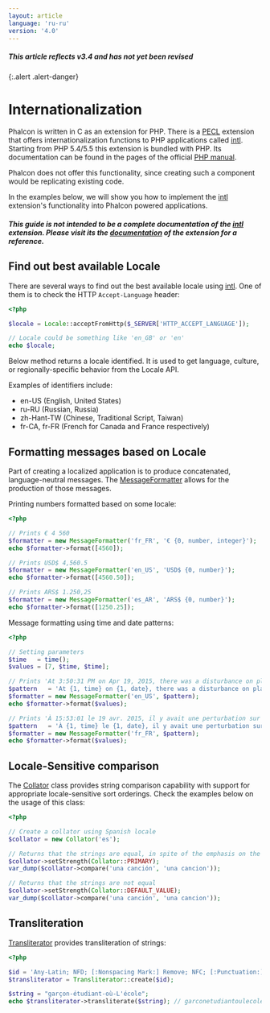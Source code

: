 ```yaml
---
layout: article
language: 'ru-ru'
version: '4.0'
---
```

##### This article reflects v3.4 and has not yet been revised

{:.alert .alert-danger}

<a name='overview'></a>

# Internationalization

Phalcon is written in C as an extension for PHP. There is a [PECL](https://pecl.php.net/package/intl) extension that offers internationalization functions to PHP applications called [intl](https://pecl.php.net/package/intl). Starting from PHP 5.4/5.5 this extension is bundled with PHP. Its documentation can be found in the pages of the official [PHP manual](https://www.php.net/manual/en/intro.intl.php).

Phalcon does not offer this functionality, since creating such a component would be replicating existing code.

In the examples below, we will show you how to implement the [intl](https://pecl.php.net/package/intl) extension's functionality into Phalcon powered applications.

<h5 class='alert alert-warning'>This guide is not intended to be a complete documentation of the <a href="https://pecl.php.net/package/intl">intl</a> extension. Please visit its the <a href="https://www.php.net/manual/en/book.intl.php">documentation</a> of the extension for a reference. </h5>

<a name='best-locale'></a>

## Find out best available Locale

There are several ways to find out the best available locale using [intl](https://pecl.php.net/package/intl). One of them is to check the HTTP `Accept-Language` header:

```php
<?php

$locale = Locale::acceptFromHttp($_SERVER['HTTP_ACCEPT_LANGUAGE']);

// Locale could be something like 'en_GB' or 'en'
echo $locale;
```

Below method returns a locale identified. It is used to get language, culture, or regionally-specific behavior from the Locale API.

Examples of identifiers include:

* en-US (English, United States)
* ru-RU (Russian, Russia)
* zh-Hant-TW (Chinese, Traditional Script, Taiwan)
* fr-CA, fr-FR (French for Canada and France respectively)

<a name='formatting-messages'></a>

## Formatting messages based on Locale

Part of creating a localized application is to produce concatenated, language-neutral messages. The [MessageFormatter](https://www.php.net/manual/en/class.messageformatter.php) allows for the production of those messages.

Printing numbers formatted based on some locale:

```php
<?php

// Prints € 4 560
$formatter = new MessageFormatter('fr_FR', '€ {0, number, integer}');
echo $formatter->format([4560]);

// Prints USD$ 4,560.5
$formatter = new MessageFormatter('en_US', 'USD$ {0, number}');
echo $formatter->format([4560.50]);

// Prints ARS$ 1.250,25
$formatter = new MessageFormatter('es_AR', 'ARS$ {0, number}');
echo $formatter->format([1250.25]);
```

Message formatting using time and date patterns:

```php
<?php

// Setting parameters
$time   = time();
$values = [7, $time, $time];

// Prints 'At 3:50:31 PM on Apr 19, 2015, there was a disturbance on planet 7.'
$pattern   = 'At {1, time} on {1, date}, there was a disturbance on planet {0, number}.';
$formatter = new MessageFormatter('en_US', $pattern);
echo $formatter->format($values);

// Prints 'À 15:53:01 le 19 avr. 2015, il y avait une perturbation sur la planète 7.'
$pattern   = 'À {1, time} le {1, date}, il y avait une perturbation sur la planète {0, number}.';
$formatter = new MessageFormatter('fr_FR', $pattern);
echo $formatter->format($values);
```

<a name='locale-comparison'></a>

## Locale-Sensitive comparison

The [Collator](https://www.php.net/manual/en/class.collator.php) class provides string comparison capability with support for appropriate locale-sensitive sort orderings. Check the examples below on the usage of this class:

```php
<?php

// Create a collator using Spanish locale
$collator = new Collator('es');

// Returns that the strings are equal, in spite of the emphasis on the 'o'
$collator->setStrength(Collator::PRIMARY);
var_dump($collator->compare('una canción', 'una cancion'));

// Returns that the strings are not equal
$collator->setStrength(Collator::DEFAULT_VALUE);
var_dump($collator->compare('una canción', 'una cancion'));
```

<a name='transliteration'></a>

## Transliteration

[Transliterator](https://www.php.net/manual/en/class.transliterator.php) provides transliteration of strings:

```php
<?php

$id = 'Any-Latin; NFD; [:Nonspacing Mark:] Remove; NFC; [:Punctuation:] Remove; Lower();';
$transliterator = Transliterator::create($id);

$string = "garçon-étudiant-où-L'école";
echo $transliterator->transliterate($string); // garconetudiantoulecole
```